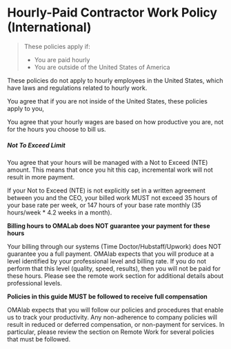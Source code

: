 # Hourly-Paid Contractor Work Policy \(International\)

> These policies apply if:
>
> * You are paid hourly
> * You are outside of the United States of America

These policies do not apply to hourly employees in the United States, which have laws and regulations related to hourly work.

You agree that if you are not inside of the United States, these policies apply to you,

You agree that your hourly wages are based on how productive you are, not for the hours you choose to bill us.

##### Not To Exceed Limit

You agree that your hours will be managed with a Not to Exceed \(NTE\) amount. This means that once you hit this cap, incremental work will not result in more payment.

If your Not to Exceed \(NTE\) is not explicitly set in a written agreement between you and the CEO, your billed work MUST not exceed 35 hours of your base rate per week, or 147 hours of your base rate monthly \(35 hours/week \* 4.2 weeks in a month\).

**Billing hours to OMALab does NOT guarantee your payment for these hours**

Your billing through our systems \(Time Doctor/Hubstaff/Upwork\) does NOT guarantee you a full payment.  OMAlab expects that you will produce at a level identified by  your professional level and billing rate. If you do not perform that this level \(quality, speed, results\), then you will not be paid for these hours. Please see the remote work section for additional details about professional levels.

**Policies in this guide MUST be followed to receive full compensation**

OMAlab expects that you will follow our policies and procedures that enable us to track your productivity. Any non-adherence to company policies will result in reduced or deferred compensation, or non-payment for services. In particular, please review the section on Remote Work for several policies that must be followed. 

